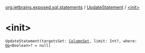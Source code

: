 [org.jetbrains.exposed.sql.statements](../index.md) / [UpdateStatement](index.md) / [&lt;init&gt;](.)

# &lt;init&gt;

`UpdateStatement(targetsSet: `[`ColumnSet`](../../org.jetbrains.exposed.sql/-column-set/index.md)`, limit: Int?, where: `[`Op`](../../org.jetbrains.exposed.sql/-op/index.md)`<Boolean>? = null)`